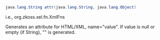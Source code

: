``` java
java.lang.String attr(java.lang.String, java.lang.Object)
```

  
i.e.,
<javadoc method="attr(java.lang.String, java.lang.Object)">org.zkoss.xel.fn.XmlFns</javadoc>

Generates an attribute for HTML/XML, name="value". If value is null or
empty (if String), "" is generated.


